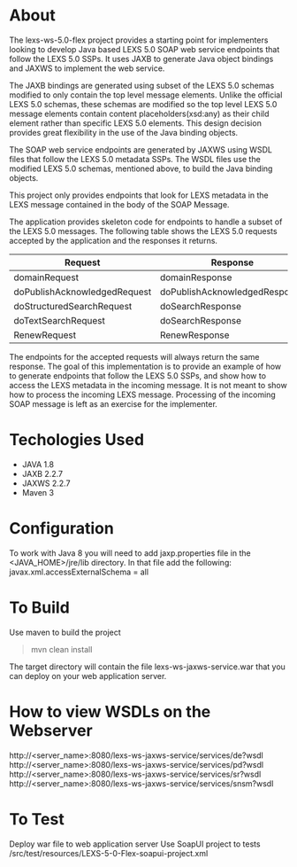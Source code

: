 About
================================================================================
The lexs-ws-5.0-flex project provides a starting point for implementers looking 
to develop Java based LEXS 5.0 SOAP web service endpoints that follow the LEXS 
5.0 SSPs. It uses JAXB to generate Java object bindings and JAXWS to 
implement the web service. 

The JAXB bindings are generated using subset of the LEXS 5.0 schemas modified to 
only contain the top level message elements. Unlike the official LEXS 5.0 
schemas, these schemas are modified so the top level LEXS 5.0 message elements 
contain content placeholders(xsd:any) as their child element rather than 
specific LEXS 5.0 elements. This design decision provides great flexibility 
in the use of the Java binding objects.

The SOAP web service endpoints are generated by JAXWS using WSDL files that 
follow the LEXS 5.0 metadata SSPs. The WSDL files use the modified LEXS 5.0 
schemas, mentioned above, to build the Java binding objects. 

This project only provides endpoints that look for LEXS metadata in the LEXS
message contained in the body of the SOAP Message.

The application provides skeleton code for endpoints to handle a subset of the 
LEXS 5.0 messages. The following table shows the LEXS 5.0 requests accepted by 
the application and the responses it returns.

| Request                       | Response                     |
|-------------------------------|------------------------------|
| domainRequest                 | domainResponse               |
| doPublishAcknowledgedRequest	| doPublishAcknowledgedResponse|
| doStructuredSearchRequest     | doSearchResponse             |
| doTextSearchRequest           | doSearchResponse             |
| RenewRequest                  | RenewResponse                |

The endpoints for the accepted requests will always return the same response. 
The goal of this implementation is to provide an example of how to generate 
endpoints that follow the LEXS 5.0 SSPs, and show how to access the LEXS 
metadata in the incoming message. It is not meant to show how to process 
the incoming LEXS message. Processing of the incoming SOAP message is left as 
an exercise for the implementer.

Techologies Used
================================================================================
- JAVA 1.8
- JAXB 2.2.7
- JAXWS 2.2.7
- Maven 3

Configuration
================================================================================
To work with Java 8 you will need to add jaxp.properties file in the 
<JAVA_HOME>/jre/lib directory. In that file add the following:
javax.xml.accessExternalSchema = all

To Build
================================================================================
Use maven to build the project
> mvn clean install

The target directory will contain the file lexs-ws-jaxws-service.war that you
can deploy on your web application server.

How to view WSDLs on the Webserver
================================================================================
http://<server_name>:8080/lexs-ws-jaxws-service/services/de?wsdl
http://<server_name>:8080/lexs-ws-jaxws-service/services/pd?wsdl
http://<server_name>:8080/lexs-ws-jaxws-service/services/sr?wsdl
http://<server_name>:8080/lexs-ws-jaxws-service/services/snsm?wsdl

To Test
================================================================================
Deploy war file to web application server
Use SoapUI project to tests /src/test/resources/LEXS-5-0-Flex-soapui-project.xml